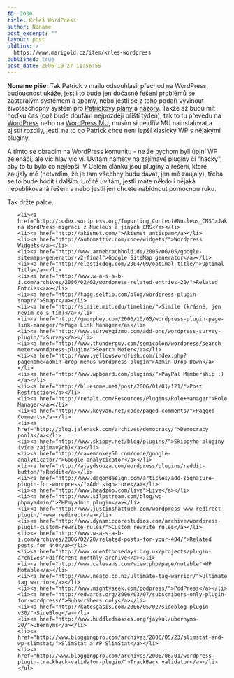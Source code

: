 ```yaml
---
ID: 2030
title: Krleš WordPress
author: Noname
post_excerpt: ""
layout: post
oldlink: >
  https://www.marigold.cz/item/krles-wordpress
published: true
post_date: 2006-10-27 11:56:55
---
```

<texy><p><strong>Noname píše:</strong> Tak Patrick v mailu odsouhlasil přechod na WordPress, budoucnost ukáže, jestli to bude jen dočasné řešení problémů se zastaralým systémem a spamy, nebo jestli se z toho podaří vyvinout životaschopný systém pro <a href="http://www.marigold.cz/item/pojdme-udelat-nejakou-silenost-co-takhle-akciovy-marigold">Patrickovy plány</a> a <a href="http://www.marigold.cz/item/bez-web-2-0-pochcipa-cesky-internet-na-zatuchlost">názory</a>. Takže až budu mít hoďku čas (což bude doufám nejpozději příští týden), tak to tu převedu na <a href="http://wordpress.org/">WordPress</a> nebo na <a href="http://mu.wordpress.org/">WordPress MU</a>, musím si nejdřív MU nainstalovat a zjistit rozdíly, jestli na to co Patrick chce není lepší klasický WP s nějakými pluginy. </p>

<p>A tímto se obracím na WordPress komunitu - ne že bychom byli úplní WP zelenáči, ale víc hlav víc ví. Uvítám náměty na zajímavé pluginy či "hacky", aby to tu bylo co nejlepší. V Celém článku jsou pluginy a řešení, které zaujaly mě (netvrdím, že je tam všechny budu dávat, jen mě zaujaly), třeba se to bude hodit i dalším. Určitě uvítám, jestli máte někdo i nějaká nepublikovaná řešení a nebo jestli jen chcete nabídnout pomocnou ruku.</p>

<p>Tak držte palce.</p>

<!--more-->	<ul>
	<li><a href="http://codex.wordpress.org/Importing_Content#Nucleus_CMS">Jak na WordPress migraci z Nucleus a jiných CMS</a></li>
	<li><a href="http://akismet.com/">Akismet antispam</a></li>
	<li><a href="http://automattic.com/code/widgets/">Wordpress Widgets</a></li>
	<li><a href="http://www.arnebrachhold.de/2005/06/05/google-sitemaps-generator-v2-final">Google SiteMap generator</a></li>
	<li><a href="http://elasticdog.com/2004/09/optimal-title/">Optimal Title</a></li>
	<li><a href="http://www.w-a-s-a-b-i.com/archives/2006/02/02/wordpress-related-entries-20/">Related Entries</a></li>
	<li><a href="http://tagg.selfip.com/blog/wordpress-plugin-snapr/">Snapr</a></li>
	<li><a href="http://simile.mit.edu/timeline/">Simile (krásné, jen nevím co s tím)</a></li>
	<li><a href="http://gmurphey.com/2006/10/05/wordpress-plugin-page-link-manager/">Page Link Manager</a></li>
	<li><a href="http://www.surveygizmo.com/add-ons/wordpress-survey-plugin/">Survey</a></li>
	<li><a href="http://www.thunderguy.com/semicolon/wordpress/search-meter-wordpress-plugin/">Search Meter</a></li>
	<li><a href="http://www.yellowswordfish.com/index.php?pagename=admin-drop-menus-wordpress-plugin">Admin Drop Down</a></li>
	<li><a href="http://www.wpboard.com/plugins/">PayPal Membership ;)</a></li>
	<li><a href="http://bluesome.net/post/2006/01/01/121/">Post Restriction</a></li>
	<li><a href="http://redalt.com/Resources/Plugins/Role+Manager">Role Manager</a></li>
	<li><a href="http://www.keyvan.net/code/paged-comments/">Pagged Comments</a></li>
	<li><a href="http://blog.jalenack.com/archives/democracy/">Democracy pools</a></li>
	<li><a href="http://www.skippy.net/blog/plugins/">Skippyho pluginy (více zajímavých)</a></li>
	<li><a href="http://cavemonkey50.com/code/google-analyticator/">Google analyticator</a></li>
	<li><a href="http://ajaydsouza.com/wordpress/plugins/reddit-button/">Reddit</a></li>
	<li><a href="http://www.dagondesign.com/articles/add-signature-plugin-for-wordpress/">Add signature</a></li>
	<li><a href="http://www.headzoo.com/live">Live</a></li>
	<li><a href="http://www.silpstream.com/blog/wp-phpmyadmin/">PHPmyadmin plugin</a></li>
	<li><a href="http://www.justinshattuck.com/wordpress-www-redirect-plugin/">www redirect</a></li>
	<li><a href="http://www.dynamiccorestudios.com/archive/wordpress-plugin-custom-rewrite-rules/">Custom rewrite rules</a></li>
	<li><a href="http://www.w-a-s-a-b-i.com/archives/2006/02/20/related-posts-for-your-404/">Related posts for 440</a></li>
	<li><a href="http://www.oneofthosedays.org.uk/projects/plugin-archives">different monthly archive</a></li>
	<li><a href="http://www.calevans.com/view.php/page/notable">WP Notable</a></li>
	<li><a href="http://www.neato.co.nz/ultimate-tag-warrior/">Ultimate tag warrior</a></li>
	<li><a href="http://www.mightyseek.com/podpress/">PodPress</a></li>
	<li><a href="http://edwards.org/2006/03/07/subscribers-only-plugin-for-wordpress/">Subscribers only</a></li>
	<li><a href="http://katesgasis.com/2006/05/02/sideblog-plugin-v30/">SideBlog</a></li>
	<li><a href="http://www.huddledmasses.org/jaykul/ubernyms-20/">Ubernyms</a></li>
	<li><a href="http://www.bloggingpro.com/archives/2006/05/23/slimstat-and-wp-slimstat/">SlimStat a WP SlimStat</a></li>
	<li><a href="http://www.bloggingpro.com/archives/2006/06/01/wordpress-plugin-trackback-validator-plugin/">TrackBack validator</a></li>
	</ul>